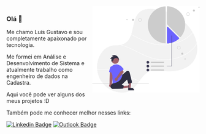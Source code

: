 <img align="right" src="Personal_goals_re_iow7.svg" width="280"/>

### Olá 👋

Me chamo Luís Gustavo e sou completamente apaixonado por tecnologia.

Me formei em Análise e Desenvolvimento de Sistema e atualmente trabalho como engenheiro de dados na Cadastra.

Aqui você pode ver alguns dos meus projetos :D

Também pode me conhecer melhor nesses links:

[![Linkedin Badge](https://img.shields.io/badge/-Lu%C3%ADs%20Gustavo-6633cc?style=flat-square&logo=Linkedin&logoColor=white&link=https://www.linkedin.com/in/Lu%C3%ADs-Gustavo/)](https://www.linkedin.com/in/luís-gustavo/?target=_blank) 
[![Outlook Badge](https://img.shields.io/badge/-profissional.gustavo@outlook.com-6633cc?style=flat-square&logo=Microsoft&logoColor=white&link=mailto:profissional.gustavo@outlook.com)](mailto:profissional.gustavo@outlook.com)


<!--
**Rickemm/Rickemm** is a ✨ _special_ ✨ repository because its `README.md` (this file) appears on your GitHub profile.

Here are some ideas to get you started:

- 🔭 I’m currently working on ...
- 🌱 I’m currently learning ...
- 👯 I’m looking to collaborate on ...
- 🤔 I’m looking for help with ...
- 💬 Ask me about ...
- 📫 How to reach me: ...
- 😄 Pronouns: ...
- ⚡ Fun fact: ...
-->

